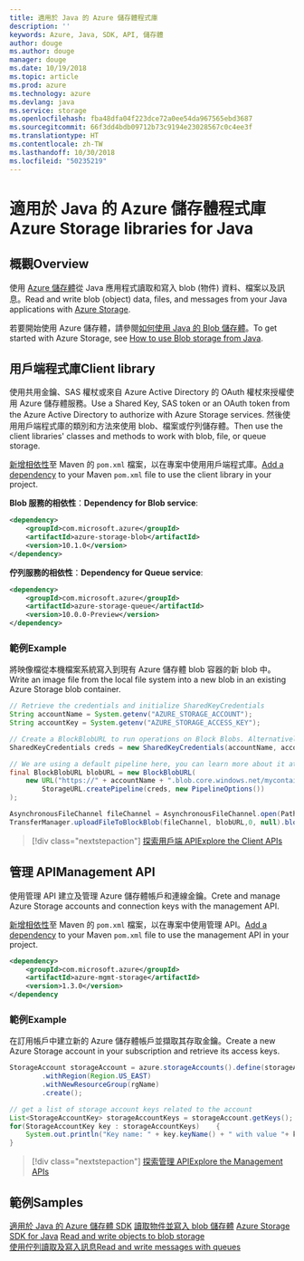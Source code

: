 ```yaml
---
title: 適用於 Java 的 Azure 儲存體程式庫
description: ''
keywords: Azure, Java, SDK, API, 儲存體
author: douge
ms.author: douge
manager: douge
ms.date: 10/19/2018
ms.topic: article
ms.prod: azure
ms.technology: azure
ms.devlang: java
ms.service: storage
ms.openlocfilehash: fba48dfa04f223dce72a0ee54da967565ebd3687
ms.sourcegitcommit: 66f3dd4bdb09712b73c9194e23028567c0c4ee3f
ms.translationtype: HT
ms.contentlocale: zh-TW
ms.lasthandoff: 10/30/2018
ms.locfileid: "50235219"
---
```

# <a name="azure-storage-libraries-for-java"></a><span data-ttu-id="3212d-103">適用於 Java 的 Azure 儲存體程式庫</span><span class="sxs-lookup"><span data-stu-id="3212d-103">Azure Storage libraries for Java</span></span>

## <a name="overview"></a><span data-ttu-id="3212d-104">概觀</span><span class="sxs-lookup"><span data-stu-id="3212d-104">Overview</span></span>

<span data-ttu-id="3212d-105">使用 [Azure 儲存體](/azure/storage/storage-introduction)從 Java 應用程式讀取和寫入 blob (物件) 資料、檔案以及訊息。</span><span class="sxs-lookup"><span data-stu-id="3212d-105">Read and write blob (object) data, files, and messages from your Java applications with [Azure Storage](/azure/storage/storage-introduction).</span></span>

<span data-ttu-id="3212d-106">若要開始使用 Azure 儲存體，請參閱[如何使用 Java 的 Blob 儲存體](/azure/storage/blobs/storage-quickstart-blobs-java-v10)。</span><span class="sxs-lookup"><span data-stu-id="3212d-106">To get started with Azure Storage, see [How to use Blob storage from Java](/azure/storage/blobs/storage-quickstart-blobs-java-v10).</span></span>

## <a name="client-library"></a><span data-ttu-id="3212d-107">用戶端程式庫</span><span class="sxs-lookup"><span data-stu-id="3212d-107">Client library</span></span>

<span data-ttu-id="3212d-108">使用共用金鑰、SAS 權杖或來自 Azure Active Directory 的 OAuth 權杖來授權使用 Azure 儲存體服務。</span><span class="sxs-lookup"><span data-stu-id="3212d-108">Use a Shared Key, SAS token or an OAuth token from the Azure Active Directory to authorize with Azure Storage services.</span></span> <span data-ttu-id="3212d-109">然後使用用戶端程式庫的類別和方法來使用 blob、檔案或佇列儲存體。</span><span class="sxs-lookup"><span data-stu-id="3212d-109">Then use the client libraries' classes and methods to work with blob, file, or queue storage.</span></span> 

<span data-ttu-id="3212d-110">[新增相依性](https://maven.apache.org/guides/getting-started/index.html#How_do_I_use_external_dependencies)至 Maven 的 `pom.xml` 檔案，以在專案中使用用戶端程式庫。</span><span class="sxs-lookup"><span data-stu-id="3212d-110">[Add a dependency](https://maven.apache.org/guides/getting-started/index.html#How_do_I_use_external_dependencies) to your Maven `pom.xml` file to use the client library in your project.</span></span>   

<span data-ttu-id="3212d-111">**Blob 服務的相依性**：</span><span class="sxs-lookup"><span data-stu-id="3212d-111">**Dependency for Blob service**:</span></span>
```XML
<dependency>
    <groupId>com.microsoft.azure</groupId>
    <artifactId>azure-storage-blob</artifactId>
    <version>10.1.0</version>
</dependency>
```

<span data-ttu-id="3212d-112">**佇列服務的相依性**：</span><span class="sxs-lookup"><span data-stu-id="3212d-112">**Dependency for Queue service**:</span></span>
```XML
<dependency>
    <groupId>com.microsoft.azure</groupId>
    <artifactId>azure-storage-queue</artifactId>
    <version>10.0.0-Preview</version>
</dependency>
```


### <a name="example"></a><span data-ttu-id="3212d-113">範例</span><span class="sxs-lookup"><span data-stu-id="3212d-113">Example</span></span>

<span data-ttu-id="3212d-114">將映像檔從本機檔案系統寫入到現有 Azure 儲存體 blob 容器的新 blob 中。</span><span class="sxs-lookup"><span data-stu-id="3212d-114">Write an image file from the local file system into a new blob in an existing Azure Storage blob container.</span></span>


```java
// Retrieve the credentials and initialize SharedKeyCredentials
String accountName = System.getenv("AZURE_STORAGE_ACCOUNT");
String accountKey = System.getenv("AZURE_STORAGE_ACCESS_KEY");

// Create a BlockBlobURL to run operations on Block Blobs. Alternatively create a ServiceURL, or ContainerURL for operations on Blob service, and Blob containers
SharedKeyCredentials creds = new SharedKeyCredentials(accountName, accountKey);

// We are using a default pipeline here, you can learn more about it at https://github.com/Azure/azure-storage-java/wiki/Azure-Storage-Java-V10-Overview
final BlockBlobURL blobURL = new BlockBlobURL(
    new URL("https://" + accountName + ".blob.core.windows.net/mycontainer/myimage.jpg"), 
        StorageURL.createPipeline(creds, new PipelineOptions())
);

AsynchronousFileChannel fileChannel = AsynchronousFileChannel.open(Paths.get("myimage.jpg"));
TransferManager.uploadFileToBlockBlob(fileChannel, blobURL,0, null).blockingGet();
```

> [!div class="nextstepaction"]
> [<span data-ttu-id="3212d-115">探索用戶端 API</span><span class="sxs-lookup"><span data-stu-id="3212d-115">Explore the Client APIs</span></span>](/java/api/overview/azure/storage/client)

## <a name="management-api"></a><span data-ttu-id="3212d-116">管理 API</span><span class="sxs-lookup"><span data-stu-id="3212d-116">Management API</span></span>

<span data-ttu-id="3212d-117">使用管理 API 建立及管理 Azure 儲存體帳戶和連線金鑰。</span><span class="sxs-lookup"><span data-stu-id="3212d-117">Crete and manage Azure Storage accounts and connection keys with the management API.</span></span>

<span data-ttu-id="3212d-118">[新增相依性](https://maven.apache.org/guides/getting-started/index.html#How_do_I_use_external_dependencies)至 Maven 的 `pom.xml` 檔案，以在專案中使用管理 API。</span><span class="sxs-lookup"><span data-stu-id="3212d-118">[Add a dependency](https://maven.apache.org/guides/getting-started/index.html#How_do_I_use_external_dependencies) to your Maven `pom.xml` file to use the management API in your project.</span></span>  

```XML
<dependency>
    <groupId>com.microsoft.azure</groupId>
    <artifactId>azure-mgmt-storage</artifactId>
    <version>1.3.0</version>
</dependency
```   

### <a name="example"></a><span data-ttu-id="3212d-119">範例</span><span class="sxs-lookup"><span data-stu-id="3212d-119">Example</span></span>

<span data-ttu-id="3212d-120">在訂用帳戶中建立新的 Azure 儲存體帳戶並擷取其存取金鑰。</span><span class="sxs-lookup"><span data-stu-id="3212d-120">Create a new Azure Storage account in your subscription and retrieve its access keys.</span></span>

```java
StorageAccount storageAccount = azure.storageAccounts().define(storageAccountName)
        .withRegion(Region.US_EAST)
        .withNewResourceGroup(rgName)
        .create();

// get a list of storage account keys related to the account
List<StorageAccountKey> storageAccountKeys = storageAccount.getKeys();
for(StorageAccountKey key : storageAccountKeys)    {
    System.out.println("Key name: " + key.keyName() + " with value "+ key.value());
}
```

> [!div class="nextstepaction"]
> [<span data-ttu-id="3212d-121">探索管理 API</span><span class="sxs-lookup"><span data-stu-id="3212d-121">Explore the Management APIs</span></span>](/java/api/overview/azure/storage/management)


## <a name="samples"></a><span data-ttu-id="3212d-122">範例</span><span class="sxs-lookup"><span data-stu-id="3212d-122">Samples</span></span>

<span data-ttu-id="3212d-123">[適用於 Java 的 Azure 儲存體 SDK](https://github.com/azure/azure-storage-java)
[讀取物件並寫入 blob 儲存體](https://github.com/Azure-Samples/storage-blobs-java-v10-quickstart) </span><span class="sxs-lookup"><span data-stu-id="3212d-123">[Azure Storage SDK for Java](https://github.com/azure/azure-storage-java)
[Read and write objects to blob storage](https://github.com/Azure-Samples/storage-blobs-java-v10-quickstart) </span></span>  
[<span data-ttu-id="3212d-124">使用佇列讀取及寫入訊息</span><span class="sxs-lookup"><span data-stu-id="3212d-124">Read and write messages with queues</span></span>](https://github.com/Azure-Samples/storage-queue-java-getting-started)   
